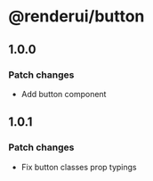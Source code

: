 # @renderui/button

## 1.0.0

### Patch changes

- Add button component

## 1.0.1

### Patch changes

- Fix button classes prop typings
